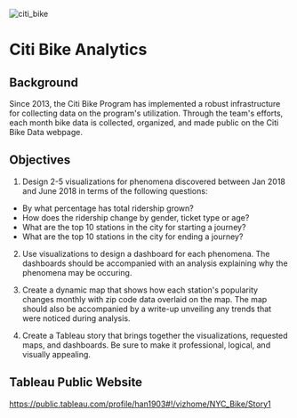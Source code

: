 ![citi_bike](https://cdn.vox-cdn.com/thumbor/RuFqla_KS02GYbGATcNWqrOWMRg=/0x0:2000x1333/1200x800/filters:focal(493x373:813x693)/cdn.vox-cdn.com/uploads/chorus_image/image/65043429/170920_14_06_43_5DS_6465.0.jpg)
# Citi Bike Analytics
## Background
Since 2013, the Citi Bike Program has implemented a robust infrastructure for collecting data on the program's utilization. Through the team's efforts, each month bike data is collected, organized, and made public on the Citi Bike Data webpage.
## Objectives
1. Design 2-5 visualizations for phenomena discovered between Jan 2018 and June 2018 in terms of the following questions: 
* By what percentage has total ridership grown?
* How does the ridership change by gender, ticket type or age?
* What are the top 10 stations in the city for starting a journey?
* What are the top 10 stations in the city for ending a journey? 
2. Use visualizations to design a dashboard for each phenomena. The dashboards should be accompanied with an analysis explaining why the phenomena may be occuring.
3. Create a dynamic map that shows how each station's popularity changes monthly with zip code data overlaid on the map. The map should also be accompanied by a write-up unveiling any trends that were noticed during analysis.

4. Create a Tableau story that brings together the visualizations, requested maps, and dashboards. Be sure to make it professional, logical, and visually appealing.
## Tableau Public Website
https://public.tableau.com/profile/han1903#!/vizhome/NYC_Bike/Story1
